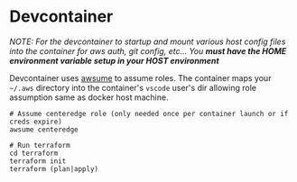 # Devcontainer

_NOTE: For the devcontainer to startup and mount various host config files into the container for aws auth, git config, etc... You **must have the HOME environment variable setup in your HOST environment**_

Devcontainer uses [awsume](https://awsu.me/) to assume roles. The container maps your `~/.aws` directory into the container's `vscode` user's dir allowing role assumption same as docker host machine.

```shell
# Assume centeredge role (only needed once per container launch or if creds expire)
awsume centeredge

# Run terraform
cd terraform
terraform init
terraform (plan|apply)
```

